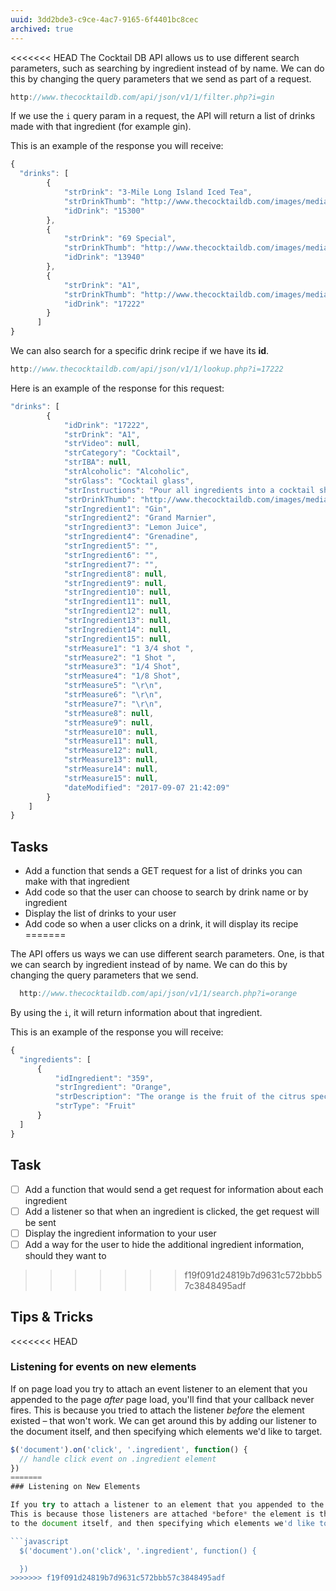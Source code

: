 ```yaml
---
uuid: 3dd2bde3-c9ce-4ac7-9165-6f4401bc8cec
archived: true
---
```


<<<<<<< HEAD
The Cocktail DB API allows us to use different search parameters, such as searching by ingredient instead of by name. We can do this by changing the query parameters that we send as part of a request.

```javascript
http://www.thecocktaildb.com/api/json/v1/1/filter.php?i=gin
```

If we use the `i` query param in a request, the API will return a list of drinks made with that ingredient (for example gin).

This is an example of the response you will receive:

```javascript
{
  "drinks": [
        {
            "strDrink": "3-Mile Long Island Iced Tea",
            "strDrinkThumb": "http://www.thecocktaildb.com/images/media/drink/rrtssw1472668972.jpg",
            "idDrink": "15300"
        },
        {
            "strDrink": "69 Special",
            "strDrinkThumb": "http://www.thecocktaildb.com/images/media/drink/vqyxqx1472669095.jpg",
            "idDrink": "13940"
        },
        {
            "strDrink": "A1",
            "strDrinkThumb": "http://www.thecocktaildb.com/images/media/drink/2x8thr1504816928.jpg",
            "idDrink": "17222"
        }
      ]
}
```

We can also search for a specific drink recipe if we have its **id**.

```javascript
http://www.thecocktaildb.com/api/json/v1/1/lookup.php?i=17222
```

Here is an example of the response for this request:

```javascript
"drinks": [
        {
            "idDrink": "17222",
            "strDrink": "A1",
            "strVideo": null,
            "strCategory": "Cocktail",
            "strIBA": null,
            "strAlcoholic": "Alcoholic",
            "strGlass": "Cocktail glass",
            "strInstructions": "Pour all ingredients into a cocktail shaker, mix and serve over ice into a chilled glass.",
            "strDrinkThumb": "http://www.thecocktaildb.com/images/media/drink/2x8thr1504816928.jpg",
            "strIngredient1": "Gin",
            "strIngredient2": "Grand Marnier",
            "strIngredient3": "Lemon Juice",
            "strIngredient4": "Grenadine",
            "strIngredient5": "",
            "strIngredient6": "",
            "strIngredient7": "",
            "strIngredient8": null,
            "strIngredient9": null,
            "strIngredient10": null,
            "strIngredient11": null,
            "strIngredient12": null,
            "strIngredient13": null,
            "strIngredient14": null,
            "strIngredient15": null,
            "strMeasure1": "1 3/4 shot ",
            "strMeasure2": "1 Shot ",
            "strMeasure3": "1/4 Shot",
            "strMeasure4": "1/8 Shot",
            "strMeasure5": "\r\n",
            "strMeasure6": "\r\n",
            "strMeasure7": "\r\n",
            "strMeasure8": null,
            "strMeasure9": null,
            "strMeasure10": null,
            "strMeasure11": null,
            "strMeasure12": null,
            "strMeasure13": null,
            "strMeasure14": null,
            "strMeasure15": null,
            "dateModified": "2017-09-07 21:42:09"
        }
    ]
}
```

## Tasks

- Add a function that sends a GET request for a list of drinks you can make with that ingredient
- Add code so that the user can choose to search by drink name or by ingredient
- Display the list of drinks to your user
- Add code so when a user clicks on a drink, it will display its recipe
=======

The API offers us ways we can use different search parameters. One, is that we can search by ingredient instead of by name.
We can do this by changing the query parameters that we send.


```javascript
  http://www.thecocktaildb.com/api/json/v1/1/search.php?i=orange
```

By using the `i`, it will return information about that ingredient.


This is an example of the response you will receive:

```javascript
{
  "ingredients": [
      {
          "idIngredient": "359",
          "strIngredient": "Orange",
          "strDescription": "The orange is the fruit of the citrus species Citrus × sinensis in the family Rutaceae. It is also called sweet orange, to distinguish it from the related Citrus × aurantium, referred to as bitter orange. The sweet orange reproduces asexually (apomixis through nucellar embryony); varieties of sweet orange arise through mutations.\r\n\r\nThe orange is a hybrid between pomelo (Citrus maxima) and mandarin (Citrus reticulata). It has genes that are ~25% pomelo and ~75% mandarin; however, it is not a simple backcrossed BC1 hybrid, but hybridized over multiple generations. The chloroplast genes, and therefore the maternal line, seem to be pomelo. The sweet orange has had its full genome sequenced. Earlier estimates of the percentage of pomelo genes varying from ~50% to 6% have been reported.\r\n\r\nSweet oranges were mentioned in Chinese literature in 314 BC. As of 1987, orange trees were found to be the most cultivated fruit tree in the world. Orange trees are widely grown in tropical and subtropical climates for their sweet fruit. The fruit of the orange tree can be eaten fresh, or processed for its juice or fragrant peel. As of 2012, sweet oranges accounted for approximately 70% of citrus production.\r\n\r\nIn 2014, 70.9 million tonnes of oranges were grown worldwide, with Brazil producing 24% of the world total followed by China and India.",
          "strType": "Fruit"
      }
  ]
}
```

## Task
- [ ] Add a function that would send a get request for information about each ingredient
- [ ] Add a listener so that when an ingredient is clicked, the get request will be sent
- [ ] Display the ingredient information to your user
- [ ] Add a way for the user to hide the additional ingredient information, should they want to
>>>>>>> f19f091d24819b7d9631c572bbb57c3848495adf


## Tips & Tricks

<<<<<<< HEAD
### Listening for events on new elements

If on page load you try to attach an event listener to an element that you appended to the page *after* page load, you'll find that your callback never fires. This is because you tried to attach the listener *before* the element existed – that won't work. We can get around this by adding our listener to the document itself, and then specifying which elements we'd like to target.

```javascript
$('document').on('click', '.ingredient', function() {
  // handle click event on .ingredient element
})
=======
### Listening on New Elements

If you try to attach a listener to an element that you appended to the page, you may find that it never fires.
This is because those listeners are attached *before* the element is there. We can get around this by adding our listener
to the document itself, and then specifying which elements we'd like to target.

```javascript
  $('document').on('click', '.ingredient', function() {

  })
>>>>>>> f19f091d24819b7d9631c572bbb57c3848495adf
```
